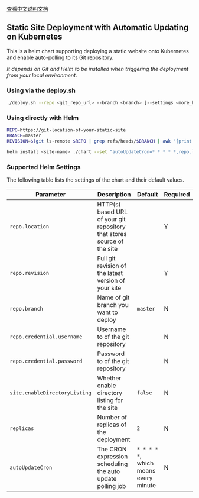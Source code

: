 
[查看中文说明文档](https://github.com/jijiechen/static-site-on-k8s/blob/master/README-zh.md)

## Static Site Deployment with Automatic Updating on Kubernetes

This is a helm chart supporting deploying a static website onto Kubernetes and enable auto-polling to its Git repository.

*It depends on Git and Helm to be installed when triggering the deployment from your local environment.*

### Using via the deploy.sh

```sh
./deploy.sh --repo <git_repo_url> --branch <branch> [--settings <more_helm_chart_settings>]
```

### Using directly with Helm

```sh
REPO=https://git-location-of-your-static-site
BRANCH=master
REVISION=$(git ls-remote $REPO | grep refs/heads/$BRANCH | awk '{print $1}')

helm install <site-name> ./chart --set "autoUpdateCron=* * * * *,repo.location=$REPO,repo.branch=$BRANCH,repo.revision=$REVISION"
```

### Supported Helm Settings

The following table lists the settings of the chart and their default values.

|      Parameter       |                             Description                    |     Default     |      Required     |
| -------------------- | ---------------------------------------------------------- | --------------- | ----------------- |
| `repo.location`      | HTTP(s) based URL of your git repository that stores source of the site |    |  Y                |
| `repo.revision`      | Full git revision of the latest version of your site       |                 |  Y                |
| `repo.branch`        | Name of git branch you want to deploy                      | `master`        |  N                |
| `repo.credential.username`  | Username to of the git repository                   |                 |  N                |
| `repo.credential.password`  | Password to of the git repository                   |                 |  N                |
| `site.enableDirectoryListing` | Whether enable directory listing for the site     | `false`         |  N                |
| `replicas`           | Number of replicas of the deployment                       | `2`             |  N                |
| `autoUpdateCron`     | The CRON expression scheduling the auto update polling job | `* * * * *`, which means every minute |  N                |


